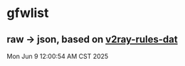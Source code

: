 # gfwlist
## raw -> json, based on [v2ray-rules-dat](https://github.com/Loyalsoldier/v2ray-rules-dat)
Mon Jun  9 12:00:54 AM CST 2025

